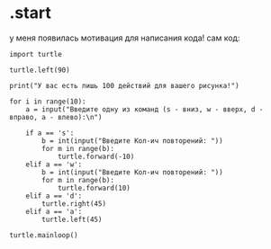 # .start
у меня появилась мотивация  для написания кода!
сам код:

    import turtle
    
    turtle.left(90)
    
    print("У вас есть лишь 100 действий для вашего рисунка!")
    
    for i in range(10):
        a = input("Введите одну из команд (s - вниз, w - вверх, d - вправо, a - влево):\n")
    
        if a == 's':
            b = int(input("Введите Кол-ич повторений: "))
            for m in range(b):
                turtle.forward(-10)
        elif a == 'w':
            b = int(input("Введите Кол-ич повторений: "))
            for m in range(b):
                turtle.forward(10)
        elif a == 'd':
            turtle.right(45)
        elif a == 'a':
            turtle.left(45)

    turtle.mainloop()
